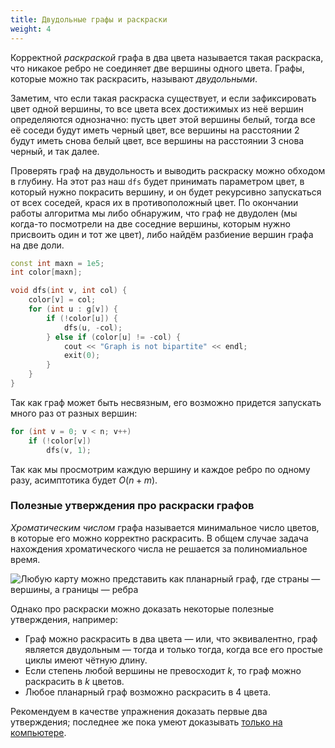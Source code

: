 ```yaml
---
title: Двудольные графы и раскраски
weight: 4
---
```


Корректной *раскраской* графа в два цвета называется такая раскраска, что никакое ребро не соединяет две вершины одного цвета. Графы, которые можно так раскрасить, называют *двудольными*.

Заметим, что если такая раскраска существует, и если зафиксировать цвет одной вершины, то все цвета всех достижимых из неё вершин определяются однозначно: пусть цвет этой вершины белый, тогда все её соседи будут иметь черный цвет, все вершины на расстоянии 2 будут иметь снова белый цвет, все вершины на расстоянии 3 снова черный, и так далее.

Проверять граф на двудольность и выводить раскраску можно обходом в глубину. На этот раз наш `dfs` будет принимать параметром цвет, в который нужно покрасить вершину, и он будет рекурсивно запускаться от всех соседей, крася их в противоположный цвет. По окончании работы алгоритма мы либо обнаружим, что граф не двудолен (мы когда-то посмотрели на две соседние вершины, которым нужно присвоить один и тот же цвет), либо найдём разбиение вершин графа на две доли.

```cpp
const int maxn = 1e5;
int color[maxn];

void dfs(int v, int col) {
    color[v] = col;
    for (int u : g[v]) {
        if (!color[u]) {
            dfs(u, -col);
        } else if (color[u] != -col) {
            cout << "Graph is not bipartite" << endl;
            exit(0);
        }
    }
}
```

Так как граф может быть несвязным, его возможно придется запускать много раз от разных вершин:

```cpp
for (int v = 0; v < n; v++)
    if (!color[v])
        dfs(v, 1);
```

Так как мы просмотрим каждую вершину и каждое ребро по одному разу, асимптотика будет $O(n + m)$.

### Полезные утверждения про раскраски графов

*Хроматическим числом* графа называется минимальное число цветов, в которые его можно корректно раскрасить. В общем случае задача нахождения хроматического числа не решается за полиномиальное время.

![Любую карту можно представить как планарный граф, где страны — вершины, а границы — ребра](../img/russia.png)

Однако про раскраски можно доказать некоторые полезные утверждения, например:

- Граф можно раскрасить в два цвета — или, что эквивалентно, граф является двудольным — тогда и только тогда, когда все его простые циклы имеют чётную длину.
- Если степень любой вершины не превосходит $k$, то граф можно раскрасить в $k$ цветов.
- Любое планарный граф возможно раскрасить в 4 цвета.

Рекомендуем в качестве упражнения доказать первые два утверждения; последнее же пока умеют доказывать [только на компьютере](https://neerc.ifmo.ru/wiki/index.php?title=%D0%9F%D1%80%D0%BE%D0%B1%D0%BB%D0%B5%D0%BC%D0%B0_%D1%87%D0%B5%D1%82%D1%8B%D1%80%D1%91%D1%85_%D0%BA%D1%80%D0%B0%D1%81%D0%BE%D0%BA).
